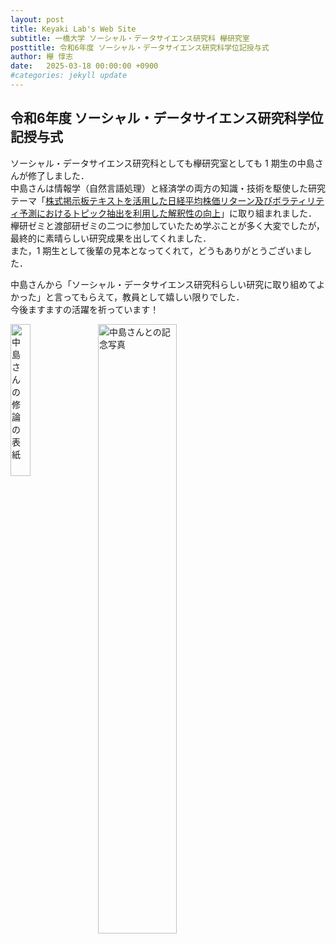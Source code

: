 ```yaml
---
layout: post
title: Keyaki Lab's Web Site
subtitle: 一橋大学 ソーシャル・データサイエンス研究科 欅研究室
posttitle: 令和6年度 ソーシャル・データサイエンス研究科学位記授与式
author: 欅 惇志
date:   2025-03-18 00:00:00 +0900
#categories: jekyll update
---
```

## 令和6年度 ソーシャル・データサイエンス研究科学位記授与式
ソーシャル・データサイエンス研究科としても欅研究室としても 1 期生の中島さんが修了しました．<br />
中島さんは情報学（自然言語処理）と経済学の両方の知識・技術を駆使した研究テーマ「[株式掲示板テキストを活用した日経平均株価リターン及びボラティリティ予測におけるトピック抽出を利用した解釈性の向上](/keyaki-lab/thesis/#y2024-nakajima)」に取り組まれました．<br />
欅研ゼミと渡部研ゼミの二つに参加していたため学ぶことが多く大変でしたが，最終的に素晴らしい研究成果を出してくれました．<br />
また，1 期生として後輩の見本となってくれて，どうもありがとうございました．

中島さんから「ソーシャル・データサイエンス研究科らしい研究に取り組めてよかった」と言ってもらえて，教員として嬉しい限りでした．<br />
今後ますますの活躍を祈っています！

<img src="/keyaki-lab/assets/images/thesis-cover-ay2025-nakajima.jpg"
     alt="中島さんの修論の表紙"
     style="float: left; width: 25%; margin: 0 1em 1em 0;">

<img src="/keyaki-lab/assets/images/2025-03-18-commencement-ceremony-ay2024.jpg"
     alt="中島さんとの記念写真"
     style="float: left; width: 50%; margin: 0 1em 1em 0;">

